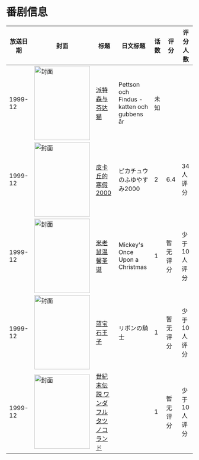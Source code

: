# 番剧信息

|放送日期|封面|标题|日文标题|话数|评分|评分人数|
|---|---|---|---|---|---|---|
|1999-12|<img src="//lain.bgm.tv/pic/cover/c/f4/6c/169114_Vjd8t.jpg" alt="封面" style="width:150px;height:200px;object-fit:cover;">|[派特森与芬达猫](https://bangumi.tv/subject/169114)|Pettson och Findus - katten och gubbens år|未知|||
|1999-12|<img src="//lain.bgm.tv/pic/cover/c/8e/d9/90014_NlgsF.jpg" alt="封面" style="width:150px;height:200px;object-fit:cover;">|[皮卡丘的寒假2000](https://bangumi.tv/subject/90014)|ピカチュウのふゆやすみ2000|2|6.4|34人评分|
|1999-12|<img src="//lain.bgm.tv/pic/cover/c/44/2d/112703_qyVYw.jpg" alt="封面" style="width:150px;height:200px;object-fit:cover;">|[米老鼠温馨圣诞](https://bangumi.tv/subject/112703)|Mickey's Once Upon a Christmas|1|暂无评分|少于10人评分|
|1999-12|<img src="//lain.bgm.tv/pic/cover/c/e7/dd/138356_8YL8U.jpg" alt="封面" style="width:150px;height:200px;object-fit:cover;">|[蓝宝石王子](https://bangumi.tv/subject/138356)|リボンの騎士|1|暂无评分|少于10人评分|
|1999-12|<img src="//lain.bgm.tv/pic/cover/c/1e/81/310512_bhPz4.jpg" alt="封面" style="width:150px;height:200px;object-fit:cover;">|[世紀末伝説 ワンダフル タツノコランド](https://bangumi.tv/subject/310512)||1|暂无评分|少于10人评分|
